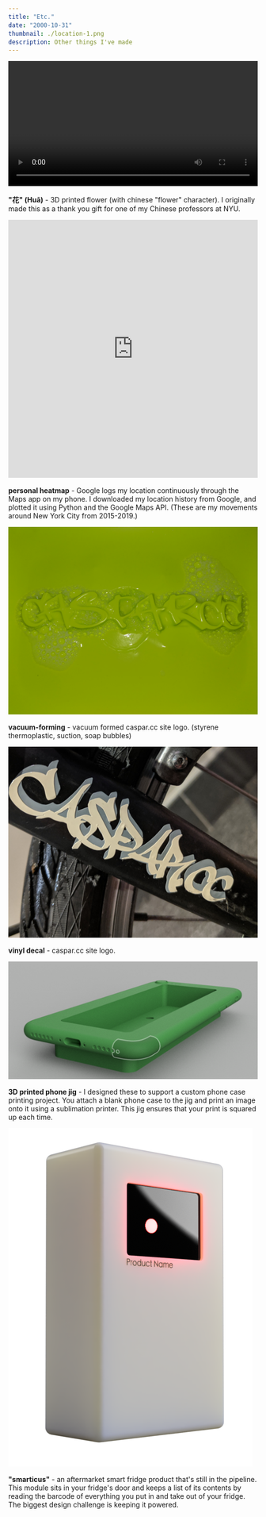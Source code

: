 ```yaml
---
title: "Etc."
date: "2000-10-31"
thumbnail: ./location-1.png
description: Other things I've made
---
```


<div class="kg-embed-card">
    <video width="100%" autoplay loop>
    <source src="hua-turntable-3.mp4" type="video/mp4"/>
    Your browser does not support the video tag :(
 </video>

</div>

**"花" (Huā)** - 3D printed flower (with chinese "flower" character). I originally made this as a thank you gift for one of my Chinese professors at NYU.

<div class="kg-card kg-image-card">

<!-- ![location logging](./location-1.png) -->
<iframe width="100%" height="520" frameborder="0" src="https://casparlant.carto.com/builder/0c92897d-a981-4e20-87cb-b7a1aad43bfe/embed" allowfullscreen webkitallowfullscreen mozallowfullscreen oallowfullscreen msallowfullscreen></iframe>

</div>

**personal heatmap** - Google logs my location continuously through the Maps app on my phone. I downloaded my location history from Google, and plotted it using Python and the Google Maps API. (These are my movements around New York City from 2015-2019.)

<!-- <div class="kg-card kg-image-card">

![](./vacuum-forming-ginger-1.jpg)

</div> -->

<div class="kg-card kg-image-card">

![](./vacuum-forming-casparcc-1.jpg)

</div>

**vacuum-forming** - vacuum formed caspar.cc site logo.
(styrene thermoplastic, suction, soap bubbles)

<div class="kg-card kg-image-card">

![](./bike-decal-2.jpg)

</div>

**vinyl decal** - caspar.cc site logo.

<div class="kg-card kg-image-card">

![iphone jig](./iphone-jig.png)

</div>

**3D printed phone jig** - I designed these to support a custom phone case printing project. You attach a blank phone case to the jig and print an image onto it using a sublimation printer. This jig ensures that your print is squared up each time.

<div class="kg-card kg-image-card">

![aftermarket smart fridge](./smart-fridge-1.png)

</div>

**"smarticus"** - an aftermarket smart fridge product that's still in the pipeline. This module sits in your fridge's door and keeps a list of its contents by reading the barcode of everything you put in and take out of your fridge. The biggest design challenge is keeping it powered.

<!-- <figure class="kg-card kg-gallery-card">
    <div class="kg-gallery-container">
        <div class="kg-gallery-row">
            <div class="kg-gallery-image">
                <img src="hua.gif">
            </div>
             <div class="kg-gallery-image">
                <img src="bike-decal-1.jpg">
            </div>
        </div>
        <div class="kg-gallery-row">
          <div class="kg-gallery-image">
                <img src="http://caspar.cc/atonal-2017-1.jpg">
            </div>
            <div class="kg-gallery-image">
                <img src="http://caspar.cc/atonal-2017-2.jpg">
            </div>
        </div>
    </div>
</figure> -->
